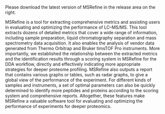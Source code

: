Please download the latest version of MSRefine in the release area on the right.

MSRefine is a tool for extracting comprehensive metrics and assisting users in evaluating and optimizing the performance of LC–MS/MS. 
This tool extracts dozens of detailed metrics that cover a wide range of information, including sample preparation, liquid chromatography separation and mass spectrometry data acquisition. 
It also enables the analysis of vendor data generated from Thermo Orbitrap and Bruker timsTOF Pro instruments. 
More importantly, we established the relationship between the extracted metrics and the identification results through a scoring system in MSRefine for the DDA workflow, directly and effectively indicating more appropriate strategies for deeper proteome profiling. 
MSRefine also outputs a report that contains various graphs or tables, such as radar graphs, to give a global view of the performance of the experiment. 
For different kinds of samples and instruments, a set of optimal parameters can also be quickly determined to identify more peptides and proteins according to the scoring system and comprehensive reports. 
Altogether, these features make MSRefine a valuable software tool for evaluating and optimizing the performance of experiments for deeper proteomics.
